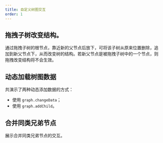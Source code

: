 ```yaml
---
title: 自定义树图交互
order: 1
---
```


## 拖拽子树改变结构。

通过拖拽子树的根节点，靠近新的父节点后放下，可将该子树从原来位置删除，追加到新父节点下，从而改变树的结构。若新父节点是被拖拽子树中的一个节点，则拖拽改变结构将不会生效。

## 动态加载树图数据

共演示了两种动态添加数据的方式：

- 使用 `graph.changeData`；
- 使用 `graph.addChild`。

## 合并同类兄弟节点

展示合并同类兄弟节点的交互。
